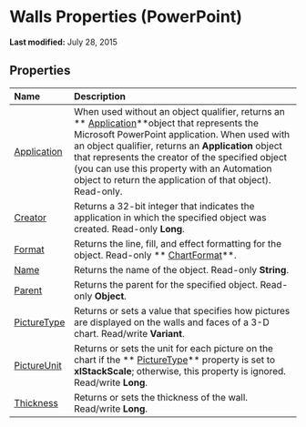 
# Walls Properties (PowerPoint)

 **Last modified:** July 28, 2015


## Properties



|**Name**|**Description**|
|:-----|:-----|
| [Application](e0228381-be31-bf1e-150e-377153ad0a5d.md)|When used without an object qualifier, returns an  ** [Application](978c2b99-4271-b953-4283-73b5f3d96f41.md)**object that represents the Microsoft PowerPoint application. When used with an object qualifier, returns an  **Application** object that represents the creator of the specified object (you can use this property with an Automation object to return the application of that object). Read-only.|
| [Creator](450b34ce-e4cf-6f83-4220-17f47630fd18.md)|Returns a 32-bit integer that indicates the application in which the specified object was created. Read-only  **Long**.|
| [Format](babc8376-70b8-0562-3d1b-de0777e755dc.md)|Returns the line, fill, and effect formatting for the object. Read-only  ** [ChartFormat](bba095c6-2abf-eb14-10d4-35686c06941c.md)**.|
| [Name](50ff5c39-e784-5347-0c3d-d9001e4cb98a.md)|Returns the name of the object. Read-only  **String**.|
| [Parent](93190580-6b54-b832-3b26-a31771fe52f1.md)|Returns the parent for the specified object. Read-only  **Object**.|
| [PictureType](c317c52a-2364-f8c5-4075-d26e524d05bd.md)|Returns or sets a value that specifies how pictures are displayed on the walls and faces of a 3-D chart. Read/write  **Variant**.|
| [PictureUnit](bb511827-9dd0-f08d-280b-19c0787028fc.md)|Returns or sets the unit for each picture on the chart if the  ** [PictureType](106933a2-49a7-e9d3-e5fa-fd2d0ab8974a.md)** property is set to **xlStackScale**; otherwise, this property is ignored. Read/write  **Long**.|
| [Thickness](6aec14a6-2a90-2456-cf27-16e297241e31.md)|Returns or sets the thickness of the wall. Read/write  **Long**.|
